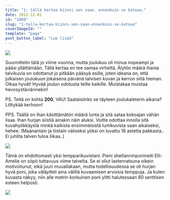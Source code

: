 ```yaml
---
title: "1: tällä kertaa kiinni sen saan. ennenkuin se katoaa."
date: 2012-12-01
id: "1069"
slug: "1-talla-kertaa-kiinni-sen-saan-ennenkuin-se-katoaa"
coverImageId: ""
template: "page"
post_button_label: "Lue lisää"
---
```


[![](/images/JOULUKALENTERI.png)](http://3.bp.blogspot.com/-uCuKo69cu04/ULD2j9XhyCI/AAAAAAAACos/o5PXOsr931Y/s1600/JOULUKALENTERI.png)

Suunnittelin tätä jo viime vuonna, mutta joulukuu oli minua nopeampi ja pääsi yllättämään. Tällä kertaa en tee samaa virhettä. Älytön määrä ihania talvikuvia on odottanut jo pitkään pääsyä esille, joten ideana on, että julkaisen joulukuun jokaisena päivänä talvisen kuvan ja kerron siitä hieman. Olkaa hyvät! Hyvää joulun odotusta teille kaikille. Muistakaa muistaa hevosystäviännekin!

PS. Teitä on kohta **200**, VAU! Saataisiinko se täyteen joulukaleterin aikana? Liittykää kerhoon!

PPS. Täällä on ihan käsittämätön määrä lunta ja sitä sataa kokoajan vähän lisaa. Ihan hurjan siistiä ainakin näin aluksi. Voitte odottaa innolla sitä kuvahyökkäystä minkä kaikista ensimmäisistä lumikuvista saan aikaiseksi, hehee. (Maanantain ja tiistain väliseksi yöksi on luvattu 18 astetta pakkasta.. Ei juhlita talven tuloa liikaa..)

[![](/images/k1.png)](http://3.bp.blogspot.com/-2KDpQtnWmoo/ULD9V3qlybI/AAAAAAAACs8/ifUIgjlLzMw/s1600/k1.png)

Tämä on ehdottomasti yksi lempparikuvistani. Pieni shetlanninponineiti Elli-Amelie on söpö tuttavuus viime talvelta. Se ei ollut lastenratsuna oikein motivoitunut, eikä juuri muuallakaan, mutta todellisuudessa se oli hurjan hyvä poni, joka väläytteli aina välillä kuvaamisen arvoisia temppuja. Ja kuten kuvasta näkyy, niin alle metrin korkuinen poni ylitti halutessaan 80 senttisen esteen helposti.

[![](/images/ak.png)](http://3.bp.blogspot.com/-Y8-BIp3TVGE/ULD_eupAXqI/AAAAAAAACtI/Cqem53MagkU/s1600/ak.png)
